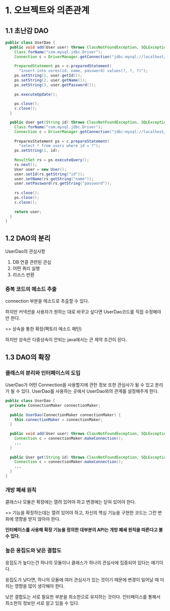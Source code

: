 # 1. 오브젝트와 의존관계

## 1.1 초난감 DAO

```java
public class UserDao {
  public void add(User user) throws ClassNotFoundException, SQLException {
    Class.forName("com.mysql.jdbc.Driver");
    Connection c = DriverManager.getConnection("jdbc:mysql://localhost/springbook", "spring", book");
    
    PreparedStatement ps = c.preparedStatement(
      "insert into usres(id, name, password) values(?, ?, ?)");
    ps.setString(1, user.getId());
    ps.setString(2, user.getName());
    ps.setString(3, user.getPassword());
    
    ps.executeUpdate();
    
    ps.close();
    c.close();
  }

  public User get(String id) throws ClassNotFoundException, SQLException {
    Class.forName("com.mysql.jdbc.Driver");
    Connection c = DriverManager.getConnection("jdbc:mysql://localhost/springbook", "spring", book");
    
    PreparesStatement ps = c.prepareStatement(
      "select * from users where id = ?");
    ps.setString(1, id);
    
    ResultSet rs = ps.executeQuery();
    rs.next();
    User user = new User();
    user.setId(rs.getString("id"));
    user.setName(rs.getString("name"));
    user.setPassword(rs.getString("password"));
    
    rs.close();
    ps.close();
    c.close();
    
    return user;
  }
}
```

## 1.2 DAO의 분리

UserDao의 관심사항
1. DB 연결 관련된 관심
2. 어떤 쿼리 실행
3. 리소스 반환

### 중복 코드의 메소드 추출

connection 부분을 메소드로 추출할 수 있다.

하지만 커넥션을 사용자가 원하는 대로 바꾸고 싶다면 UserDao코드를 직접 수정해야만 한다.

=> 상속을 통한 확장(팩토리 메소드 패턴)

하지만 상속은 다중상속이 안되는 java에서는 큰 제약 조건이 된다.

## 1.3 DAO의 확장

### 클래스의 분리와 인터페이스의 도입

UserDao가 어떤 Connection을 사용할지에 관한 정보 또한 관심사가 될 수 있고 분리가 될 수 있다. UserDao를 사용하는 곳에서 UserDao와의 관계를 설정해주게 한다.

```java
public class UserDao {
  private ConnectionMaker connectionMaker;
  
  public UserDao(ConnectionMaker connectionMaker) {
    this.connectionMaker = connectionMaker;
  }
  
  public void add(User user) throws ClassNotFoundException, SQLException {
    Connection c = connectionMaker.makeConnection();
    ...
  }
  
  public User get(String id) throws ClassNotFoundException, SQLException {
    Connection c = connectionMaker.makeConnection();
    ...
  }
}
```

### 개방 폐쇄 원칙

클래스나 모듈은 확장에는 열려 있어야 하고 변경에는 닫혀 있어야 한다.

=> 기능을 확장하는데는 열려 있어야 하고, 자신의 핵심 기능을 구현한 코드는 그런 변화에 영향을 받지 않아야 한다.

**인터페이스를 사용해 확장 기능을 정의한 대부분의 API는 개방 폐쇄 원칙을 따른다고 볼 수 있다.**

### 높은 응집도와 낮은 결합도

응집도가 높다는건 하나의 모듈이나 클래스가 하나의 관심사에 집중되어 있다는 얘기이다.

응집도가 낮다면, 하나의 모듈에 여러 관심사가 있는 것이기 때문에 변경이 일어날 때 미치는 영향을 많이 생각해야 한다.

낮은 결합도는 서로 필요한 부분을 최소한으로 유지하는 것이다. 인터페이스를 통해서 최소한의 정보만 서로 알고 있을 수 있다.
